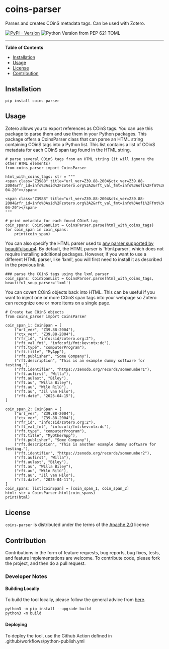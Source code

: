# coins-parser

Parses and creates COinS metadata tags. Can be used with Zotero.

[![PyPI - Version](https://img.shields.io/pypi/v/coins-parser.svg)](https://pypi.org/project/coins-parser)
![Python Version from PEP 621 TOML](https://img.shields.io/python/required-version-toml?tomlFilePath=https%3A%2F%2Fraw.githubusercontent.com%2Fwillynilly%2Fcoins-parser%2Fmain%2Fpyproject.toml)


---

**Table of Contents**

- [Installation](#installation)
- [Usage](#usage)
- [License](#license)
- [Contribution](#contribution)

## Installation

```console
pip install coins-parser
```

## Usage



Zotero allows you to export references as COinS tags. You can use this package to parse them and use them in your Python packages. This package offers a CoinsParser class that can parse an HTML string containing COinS tags into a Python list. This list contains a list of COinS metadata for each COinS span tag found in the HTML string.

```console
# parse several COinS tags from an HTML string (it will ignore the other HTML elements)
from coins_parser import CoinsParser

html_with_coins_tags: str = """
<span class="Z3988" title="url_ver=Z39.88-2004&ctx_ver=Z39.88-2004&rfr_id=info%3Asid%2Fzotero.org%3A2&rft_val_fmt=info%3Aofi%2Ffmt%3Akev%3Amtx%3Adc&rft.type=computerProgram&rft.title=MyOtherApp&rft.publisher=Some+Other+Company&rft.description=This+is+another+example+dummy+software+for+testing.&rft.identifier=https%3A%2F%2Fzenodo.org%2Frecords%2Fsomenumber2&rft.aufirst=Willa&rft.aulast=Biley&rft.au=Willa+Biley&rft.au=Wil%C3%B2+Ril%C3%BC&rft.au=Jil+van+Hilo&rft.date=2025-04-20"></span>

<span class="Z3988" title="url_ver=Z39.88-2004&ctx_ver=Z39.88-2004&rfr_id=info%3Asid%2Fzotero.org%3A2&rft_val_fmt=info%3Aofi%2Ffmt%3Akev%3Amtx%3Adc&rft.type=computerProgram&rft.title=MyOtherApp&rft.publisher=Some+Other+Company&rft.description=This+is+another+example+dummy+software+for+testing.&rft.identifier=https%3A%2F%2Fzenodo.org%2Frecords%2Fsomenumber2&rft.aufirst=Willa&rft.aulast=Biley&rft.au=Willa+Biley&rft.au=Wil%C3%B2+Ril%C3%BC&rft.au=Jil+van+Hilo&rft.date=2025-04-20"></span>
"""

# print metadata for each found COinS tag
coin_spans: CoinSpanList = CoinsParser.parse(html_with_coins_tags)
for coin_span in coin_spans:
    print(coin_span)
```

You can also specify the HTML parser used to [any parser supported by beautifulsoup4](https://beautiful-soup-4.readthedocs.io/en/latest/#installing-a-parser). By default, the HTML parser is 'html.parser', which does not require installing additional packages. However, if you want to use a different HTML parser, like 'lxml', you will first need to install it as described in the previous link.

```
### parse the COinS tags using the lxml parser
coin_spans: CoinSpanList = CoinsParser.parse(html_with_coins_tags, beautiful_soup_parser='lxml')
```

You can covert COinS objects back into HTML. 
This can be useful if you want to inject one or more COinS span tags into your webpage
so Zotero can recognize one or more items on a single page.

```
# Create two COinS objects
from coins_parser import CoinsParser

coin_span_1: CoinSpan = [
    ("url_ver", "Z39.88-2004"),
    ("ctx_ver", "Z39.88-2004"),
    ("rfr_id", "info:sid/zotero.org:2"),
    ("rft_val_fmt", "info:ofi/fmt:kev:mtx:dc"),
    ("rft.type", "computerProgram"),
    ("rft.title", "MyApp"),
    ("rft.publisher", "Some Company"),
    ("rft.description", "This is an example dummy software for testing."),
    ("rft.identifier", "https://zenodo.org/records/somenumber1"),
    ("rft.aufirst", "Willa"),
    ("rft.aulast", "Biley"),
    ("rft.au", "Willa Biley"),
    ("rft.au", "Wilò Rilü"),
    ("rft.au", "Jil van Hilo"),
    ("rft.date", "2025-04-15"),
]

coin_span_2: CoinSpan = [
    ("url_ver", "Z39.88-2004"),
    ("ctx_ver", "Z39.88-2004"),
    ("rfr_id", "info:sid/zotero.org:2"),
    ("rft_val_fmt", "info:ofi/fmt:kev:mtx:dc"),
    ("rft.type", "computerProgram"),
    ("rft.title", "MyOtherApp"),
    ("rft.publisher", "Some Company"),
    ("rft.description", "This is another example dummy software for testing."),
    ("rft.identifier", "https://zenodo.org/records/somenumber2"),
    ("rft.aufirst", "Willa"),
    ("rft.aulast", "Biley"),
    ("rft.au", "Willa Biley"),
    ("rft.au", "Wilò Rilü"),
    ("rft.au", "Jil van Hilo"),
    ("rft.date", "2025-04-11"),
]
coin_spans: list[CoinSpan] = [coin_span_1, coin_span_2]
html: str = CoinsParser.html(coin_spans)  
print(html)
```


## License

`coins-parser` is distributed under the terms of the [Apache 2.0](https://spdx.org/licenses/Apache-2.0.html) license

## Contribution

Contributions in the form of feature requests, bug reports, bug fixes, tests, and feature implementations are welcome. To contribute code, please fork the project, and then do a pull request.

### Developer Notes

#### Building Locally

To build the tool locally, please follow the general advice from [here](https://packaging.python.org/en/latest/tutorials/packaging-projects/).

```
python3 -m pip install --upgrade build
python3 -m build
```

#### Deploying

To deploy the tool, use the Github Action defined in .github/workflows/python-publish.yml